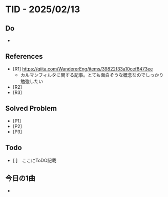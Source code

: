 # TID - 2025/02/13

## Do
- 

## References
- [R1] https://qiita.com/WandererEng/items/39822f33a10cef8473ee
  - カルマンフィルタに関する記事。とても面白そうな概念なのでしっかり勉強したい
- [R2] 
- [R3] 

## Solved Problem
- [P1] 
- [P2] 
- [P3] 


## Todo
- [ ]　ここにToDO記載

## 今日の1曲
- 
